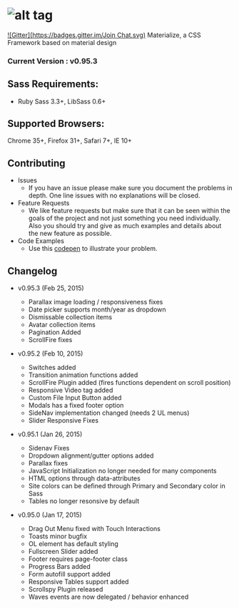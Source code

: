 ![alt tag](https://raw.github.com/dogfalo/materialize/master/images/materialize.gif)
===========

[![Gitter](https://badges.gitter.im/Join Chat.svg)](https://gitter.im/Dogfalo/materialize?utm_source=badge&utm_medium=badge&utm_campaign=pr-badge&utm_content=badge)
Materialize, a CSS Framework based on material design

### Current Version : v0.95.3

## Sass Requirements:
- Ruby Sass 3.3+, LibSass 0.6+

## Supported Browsers:
Chrome 35+, Firefox 31+, Safari 7+, IE 10+

## Contributing
- Issues
  - If you have an issue please make sure you document the problems in depth. One line issues with no explanations will be closed.
- Feature Requests
  - We like feature requests but make sure that it can be seen within the goals of the project and not just something you need individually. Also you should try and give as much examples and details about the new feature as possible.
- Code Examples
  - Use this [codepen](http://codepen.io/Dogfalo/pen/xbzPQV) to illustrate your problem.

## Changelog

- v0.95.3 (Feb 25, 2015)
  - Parallax image loading / responsiveness fixes
  - Date picker supports month/year as dropdown
  - Dismissable collection items
  - Avatar collection items
  - Pagination Added
  - ScrollFire fixes

- v0.95.2 (Feb 10, 2015)
  - Switches added
  - Transition animation functions added
  - ScrollFire Plugin added (fires functions dependent on scroll position)
  - Responsive Video tag added
  - Custom File Input Button added
  - Modals has a fixed footer option
  - SideNav implementation changed (needs 2 UL menus)
  - Slider Responsive Fixes

- v0.95.1 (Jan 26, 2015)
  - Sidenav Fixes
  - Dropdown alignment/gutter options added
  - Parallax fixes
  - JavaScript Initialization no longer needed for many components
  - HTML options through data-attributes
  - Site colors can be defined through Primary and Secondary color in Sass
  - Tables no longer resonsive by default

- v0.95.0 (Jan 17, 2015)
  - Drag Out Menu fixed with Touch Interactions
  - Toasts minor bugfix
  - OL element has default styling
  - Fullscreen Slider added
  - Footer requires page-footer class
  - Progress Bars added
  - Form autofill support added
  - Responsive Tables support added
  - Scrollspy Plugin released
  - Waves events are now delegated / behavior enhanced
